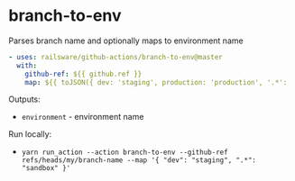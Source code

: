 # branch-to-env

Parses branch name and optionally maps to environment name

```yml
- uses: railsware/github-actions/branch-to-env@master
  with:
    github-ref: ${{ github.ref }}
    map: ${{ toJSON({ dev: 'staging', production: 'production', '.*': 'sandbox' })  }}
```

Outputs:

- `environment` - environment name


Run locally:
- `yarn run_action --action branch-to-env --github-ref refs/heads/my/branch-name --map '{ "dev": "staging", ".*": "sandbox" }'`
